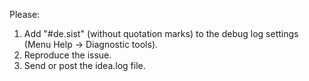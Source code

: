 Please:

1) Add "#de.sist" (without quotation marks) to the debug log settings (Menu Help -> Diagnostic tools).
2) Reproduce the issue.
3) Send or post the idea.log file.
